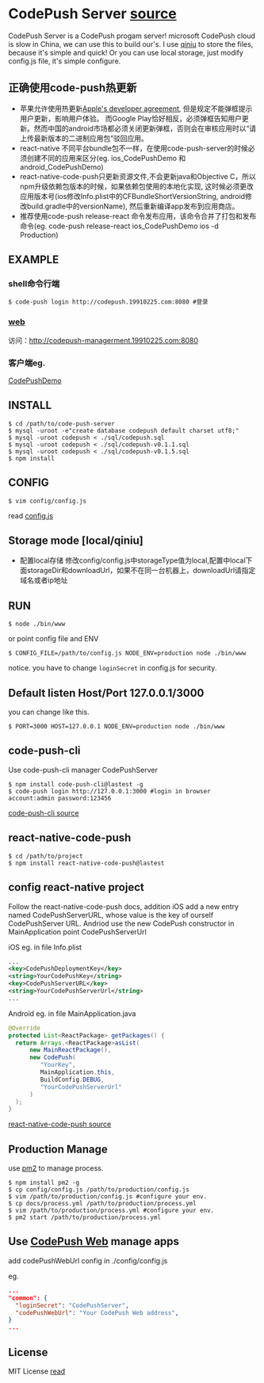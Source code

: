 # CodePush Server [source](https://github.com/lisong/code-push-server)

CodePush Server is a CodePush progam server! microsoft CodePush cloud is slow in China, we can use this to build our's. I use [qiniu](http://www.qiniu.com/) to store the files, because it's simple and quick!  Or you can use local storage, just modify config.js file, it's simple configure.

## 正确使用code-push热更新

- 苹果允许使用热更新[Apple's developer agreement](https://developer.apple.com/programs/ios/information/iOS_Program_Information_4_3_15.pdf), 但是规定不能弹框提示用户更新，影响用户体验。 而Google Play恰好相反，必须弹框告知用户更新。然而中国的android市场都必须关闭更新弹框，否则会在审核应用时以“请上传最新版本的二进制应用包”驳回应用。
- react-native 不同平台bundle包不一样，在使用code-push-server的时候必须创建不同的应用来区分(eg. ios_CodePushDemo 和 android_CodePushDemo)
- react-native-code-push只更新资源文件,不会更新java和Objective C，所以npm升级依赖包版本的时候，如果依赖包使用的本地化实现, 这时候必须更改应用版本号(ios修改Info.plist中的CFBundleShortVersionString, android修改build.gradle中的versionName), 然后重新编译app发布到应用商店。
- 推荐使用code-push release-react 命令发布应用，该命令合并了打包和发布命令(eg. code-push release-react ios_CodePushDemo ios -d Production)

## EXAMPLE

### shell命令行端

```shell
$ code-push login http://codepush.19910225.com:8080 #登录
```

### [web](http://codepush-managerment.19910225.com:8080) 

访问：http://codepush-managerment.19910225.com:8080

### 客户端eg.

[CodePushDemo](https://github.com/lisong/code-push-demo-app)

## INSTALL

```shell
$ cd /path/to/code-push-server
$ mysql -uroot -e"create database codepush default charset utf8;"
$ mysql -uroot codepush < ./sql/codepush.sql
$ mysql -uroot codepush < ./sql/codepush-v0.1.1.sql
$ mysql -uroot codepush < ./sql/codepush-v0.1.5.sql
$ npm install
```

## CONFIG
```shell
$ vim config/config.js
```

read [config.js](https://github.com/lisong/code-push-server/blob/master/config/config.js)


## Storage mode [local/qiniu]

- 配置local存储
修改config/config.js中storageType值为local,配置中local下面storageDir和downloadUrl，如果不在同一台机器上，downloadUrl请指定域名或者ip地址


## RUN

```shell
$ node ./bin/www
```

or point config file and ENV

```shell
$ CONFIG_FILE=/path/to/config.js NODE_ENV=production node ./bin/www
```

notice. you have to change `loginSecret` in config.js for security.

## Default listen Host/Port  127.0.0.1/3000 
you can change like this.

```shell
$ PORT=3000 HOST=127.0.0.1 NODE_ENV=production node ./bin/www
```

## code-push-cli 
Use code-push-cli manager CodePushServer

```shell
$ npm install code-push-cli@lastest -g
$ code-push login http://127.0.0.1:3000 #login in browser account:admin password:123456
```

[code-push-cli source](https://github.com/Microsoft/code-push)

## react-native-code-push

```shell
$ cd /path/to/project
$ npm install react-native-code-push@lastest
```

## config react-native project
Follow the react-native-code-push docs, addition iOS add a new entry named CodePushServerURL, whose value is the key of ourself CodePushServer URL. Andriod use the new CodePush constructor in MainApplication point CodePushServerUrl

iOS eg. in file Info.plist

```xml
...
<key>CodePushDeploymentKey</key>
<string>YourCodePushKey</string>
<key>CodePushServerURL</key>
<string>YourCodePushServerUrl</string>
...
```

Android eg. in file MainApplication.java

```java
@Override
protected List<ReactPackage> getPackages() {
  return Arrays.<ReactPackage>asList(
      new MainReactPackage(),
      new CodePush(
         "YourKey",
         MainApplication.this,
         BuildConfig.DEBUG,
         "YourCodePushServerUrl" 
      )
  );
}
```

[react-native-code-push source](https://github.com/Microsoft/react-native-code-push)


## Production Manage
use [pm2](http://pm2.keymetrics.io/) to manage process.

```shell
$ npm install pm2 -g
$ cp config/config.js /path/to/production/config.js
$ vim /path/to/production/config.js #configure your env.
$ cp docs/process.yml /path/to/production/process.yml
$ vim /path/to/production/process.yml #configure your env.
$ pm2 start /path/to/production/process.yml
```

## Use [CodePush Web](https://github.com/lisong/code-push-web) manage apps

add codePushWebUrl config in ./config/config.js

eg.

```json
...
"common": {
  "loginSecret": "CodePushServer",
  "codePushWebUrl": "Your CodePush Web address",
}
...
```

## License
MIT License [read](https://github.com/lisong/code-push-server/blob/master/LICENSE)


